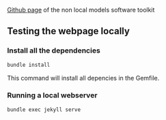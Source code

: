 [Github page](https://nonlocalmodels.github.io/) of the non local models software toolkit

## Testing the webpage locally

### Install all the dependencies

```bash 
bundle install
```
This command will install all depencies in the Gemfile.

### Running a local webserver 

```bash 
bundle exec jekyll serve
```
